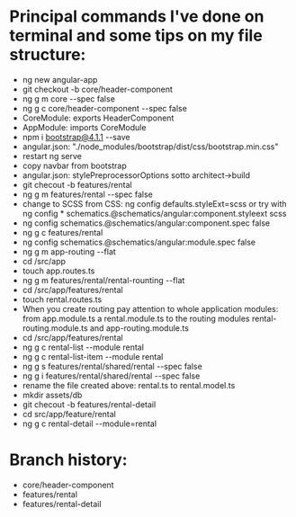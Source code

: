 # Principal commands I've done on terminal and some tips on my file structure:

* ng new angular-app
* git checkout -b core/header-component
* ng g m core --spec false
* ng g c core/header-component --spec false
* CoreModule: exports HeaderComponent
* AppModule: imports CoreModule
* npm i bootstrap@4.1.1 --save
* angular.json: "./node_modules/bootstrap/dist/css/bootstrap.min.css"
* restart ng serve
* copy navbar from bootstrap
* angular.json: stylePreprocessorOptions sotto architect->build
* git checout -b features/rental
* ng g m features/rental --spec false
* change to SCSS from CSS: ng config defaults.styleExt=scss or try with ng config * schematics.@schematics/angular:component.styleext scss
* ng config schematics.@schematics/angular:component.spec false
* ng g c features/rental
* ng config schematics.@schematics/angular:module.spec false
* ng g m app-routing --flat
* cd /src/app
* touch app.routes.ts
* ng g m features/rental/rental-rounting --flat
* cd /src/app/features/rental
* touch rental.routes.ts
* When you create routing pay attention to whole application modules: from  app.module.ts a rental.module.ts to the routing modules rental-routing.module.ts and app-routing.module.ts
* cd /src/app/features/rental
* ng g c rental-list --module rental
* ng g c rental-list-item --module rental
* ng g s features/rental/shared/rental --spec false
* ng g i features/rental/shared/rental --spec false
* rename the file created above: rental.ts to rental.model.ts
* mkdir assets/db
* git checout -b features/rental-detail
* cd src/app/feature/rental
* ng g c rental-detail --module=rental

# Branch history:

* core/header-component
* features/rental
* features/rental-detail